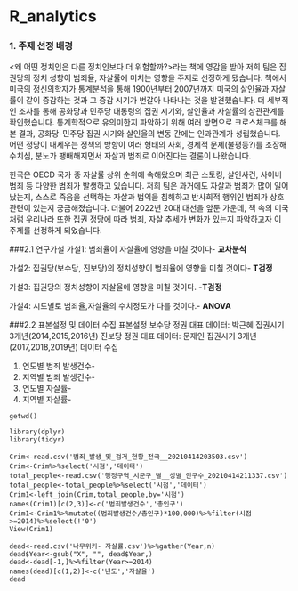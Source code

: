 # R_analytics

### 1. 주제 선정 배경
<왜 어떤 정치인은 다른 정치인보다 더 위험할까?>라는 책에 영감을 받아 저희 팀은 집권당의 정치 성향이 범죄율, 자살률에 미치는 영향을 주제로 선정하게 됐습니다. 책에서 미국의 정신의학자가 통계분석을 통해 1900년부터 2007년까지 미국의 살인율과 자살률이 같이 증감하는 것과 그 증감 시기가 번갈아 나타나는 것을 발견했습니다. 더 세부적인 조사를 통해 공화당과 민주당 대통령의 집권 시기와, 살인율과 자살률의 상관관계를 확인했습니다. 통계학적으로 유의미한지 파악하기 위해 여러 방면으로 크로스체크를 해 본 결과, 공화당-민주당 집권 시기와 살인율의 변동 간에는 인과관계가 성립했습니다. 어떤 정당이 내세우는 정책의 방향이 여러 형태의 사회, 경제적 문제(불평등?)를 조장해 수치심, 분노가 팽배해지면서 자살과 범죄로 이어진다는 결론이 나왔습니다.

한국은 OECD 국가 중 자살률 상위 순위에 속해왔으며 최근 스토킹, 살인사건, 사이버 범죄 등 다양한 범죄가 발생하고 있습니다. 저희 팀은 과거에도 자살과 범죄가 많이 일어났는지, 스스로 죽음을 선택하는 자살과 법익을 침해하고 반사회적 행위인 범죄가 상호 관련이 있는지 궁금해졌습니다. 더불어 2022년 20대 대선을 앞둔 가운데, 책 속의 미국처럼 우리나라 또한 집권 정당에 따라 범죄, 자살 추세가 변화가 있는지 파악하고자 이 주제를 선정하게 되었습니다.


###2.1 연구가설
가설1: 범죄율이 자살율에 영향을 미칠 것이다- **교차분석**

가설2: 집권당(보수당, 진보당)의 정치성향이 범죄율에 영향을 미칠 것이다- **T검정**

가설3: 집권당의 정치성향이 자살율에 영향을 미칠 것이다. -**T검정**

가설4: 시도별로 범죄율,자살율의 수치정도가 다를 것이다.- **ANOVA**

###2.2 표본설정 및 데이터 수집 
표본설정 
보수당 정권 대표 데이터: 박근혜 집권시기 3개년(2014,2015,2016년) 
진보당 정권 대표 데이터: 문재인 집권시기 3개년(2017,2018,2019년)
데이터 수집
1. 연도별 범죄 발생건수- 
2. 지역별 범죄 발생건수- 
3. 연도별 자살률-
4. 지역별 자살률- 


```{r}
getwd()

```
```{r}
library(dplyr)
library(tidyr)
```
```{r}
Crim<-read.csv('범죄_발생_및_검거_현황_전국__20210414203503.csv')
Crim<-Crim%>%select('시점','데이터')
total_people<-read.csv('행정구역_시군구_별__성별_인구수_20210414211337.csv')
total_people<-total_people%>%select('시점','데이터')
Crim1<-left_join(Crim,total_people,by='시점')
names(Crim1)[c(2,3)]<-c('범죄발생건수','총인구')
Crim1<-Crim1%>%mutate((범죄발생건수/총인구)*100,000)%>%filter(시점>=2014)%>%select(!'0')
View(Crim1)
```
```{r}
dead<-read.csv('나무위키- 자살률.csv')%>%gather(Year,n)
dead$Year<-gsub("X", "", dead$Year,)
dead<-dead[-1,]%>%filter(Year>=2014)
names(dead)[c(1,2)]<-c('년도','자살율')
dead
```

